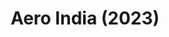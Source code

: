 ---
layout: photos
title: Aero India (2023)
camera: Fujifilm X100F
images: 
  - https://photos.danishpraka.sh/Aero%20India%202023/0ZnAfk3XeNs.webp
  - https://photos.danishpraka.sh/Aero%20India%202023/2k1PpYOpkog.webp
  - https://photos.danishpraka.sh/Aero%20India%202023/3c260nkuCio.webp
  - https://photos.danishpraka.sh/Aero%20India%202023/ACn5EfSeF-0.webp
  - https://photos.danishpraka.sh/Aero%20India%202023/K4rMjFdJqZk.webp
  - https://photos.danishpraka.sh/Aero%20India%202023/Kvo4cEJ41vM.webp
  - https://photos.danishpraka.sh/Aero%20India%202023/LVQW_5kqy5g.webp
  - https://photos.danishpraka.sh/Aero%20India%202023/oCAQ3zjAdQo.webp
  - https://photos.danishpraka.sh/Aero%20India%202023/oiSJ0TpulcU.webp
  - https://photos.danishpraka.sh/Aero%20India%202023/PxSW7aHW0fc.webp
  - https://photos.danishpraka.sh/Aero%20India%202023/z94TQpdcUqk.webp
---